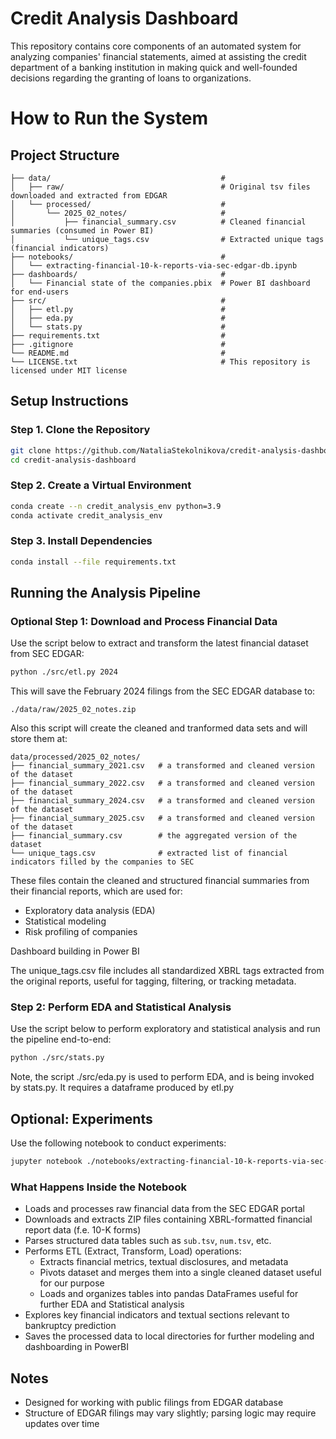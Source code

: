 # Credit Analysis Dashboard

This repository contains core components of an automated system for analyzing companies' financial statements, aimed at assisting the credit department of a banking institution in making quick and well-founded decisions regarding the granting of loans to organizations.

# How to Run the System

## Project Structure
```
├── data/                                      # 
│   ├── raw/                                   # Original tsv files downloaded and extracted from EDGAR 
│   └── processed/                             # 
│       └── 2025_02_notes/                     # 
│           ├── financial_summary.csv          # Cleaned financial summaries (consumed in Power BI)  
│           └── unique_tags.csv                # Extracted unique tags (financial indicators) 
├── notebooks/                                 # 
│   └── extracting-financial-10-k-reports-via-sec-edgar-db.ipynb  
├── dashboards/                                # 
│   └── Financial state of the companies.pbix  # Power BI dashboard for end-users 
├── src/                                       # 
│   ├── etl.py                                 # 
│   ├── eda.py                                 # 
│   └── stats.py                               # 
├── requirements.txt                           # 
├── .gitignore                                 # 
└── README.md                                  # 
└── LICENSE.txt                                # This repository is licensed under MIT license
```

## Setup Instructions

### Step 1. Clone the Repository

```bash
git clone https://github.com/NataliaStekolnikova/credit-analysis-dashboard.git
cd credit-analysis-dashboard
```

### Step 2. Create a Virtual Environment

```bash
conda create --n credit_analysis_env python=3.9
conda activate credit_analysis_env
```

### Step 3. Install Dependencies

```bash
conda install --file requirements.txt
```

## Running the Analysis Pipeline

### Optional Step 1: Download and Process Financial Data

Use the script below to extract and transform the latest financial dataset from SEC EDGAR:

```bash
python ./src/etl.py 2024
```

This will save the February 2024 filings from the SEC EDGAR database to:

```
./data/raw/2025_02_notes.zip
```

Also this script will create the cleaned and tranformed data sets and will store them at: 

```
data/processed/2025_02_notes/
├── financial_summary_2021.csv   # a transformed and cleaned version of the dataset
├── financial_summary_2022.csv   # a transformed and cleaned version of the dataset
├── financial_summary_2024.csv   # a transformed and cleaned version of the dataset
├── financial_summary_2025.csv   # a transformed and cleaned version of the dataset
├── financial_summary.csv        # the aggregated version of the dataset
└── unique_tags.csv              # extracted list of financial indicators filled by the companies to SEC
```
These files contain the cleaned and structured financial summaries from their financial reports, which are used for:

- Exploratory data analysis (EDA)
- Statistical modeling
- Risk profiling of companies

Dashboard building in Power BI

The unique_tags.csv file includes all standardized XBRL tags extracted from the original reports, useful for tagging, filtering, or tracking metadata.

### Step 2: Perform EDA and Statistical Analysis

Use the script below to perform exploratory and statistical analysis and run the pipeline end-to-end:

```bash
python ./src/stats.py
```

Note, the script ./src/eda.py is used to perform EDA, and is being invoked by stats.py. It requires a dataframe produced by etl.py

## Optional: Experiments

Use the following notebook to conduct experiments: 

```bash
jupyter notebook ./notebooks/extracting-financial-10-k-reports-via-sec-edgar-db.ipynb
```

### What Happens Inside the Notebook

- Loads and processes raw financial data from the SEC EDGAR portal  
- Downloads and extracts ZIP files containing XBRL-formatted financial report data (f.e. 10-K forms)  
- Parses structured data tables such as `sub.tsv`, `num.tsv`, etc.  
- Performs ETL (Extract, Transform, Load) operations:
  - Extracts financial metrics, textual disclosures, and metadata  
  - Pivots dataset and merges them into a single cleaned dataset useful for our purpose
  - Loads and organizes tables into pandas DataFrames useful for further EDA and Statistical analysis  
- Explores key financial indicators and textual sections relevant to bankruptcy prediction  
- Saves the processed data to local directories for further modeling and dashboarding in PowerBI

## Notes

- Designed for working with public filings from EDGAR database
- Structure of EDGAR filings may vary slightly; parsing logic may require updates over time
